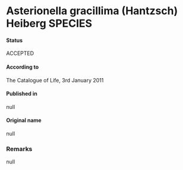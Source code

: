 Asterionella gracillima (Hantzsch) Heiberg SPECIES
=======

#### Status
ACCEPTED

#### According to
The Catalogue of Life, 3rd January 2011

#### Published in
null

#### Original name
null

### Remarks
null